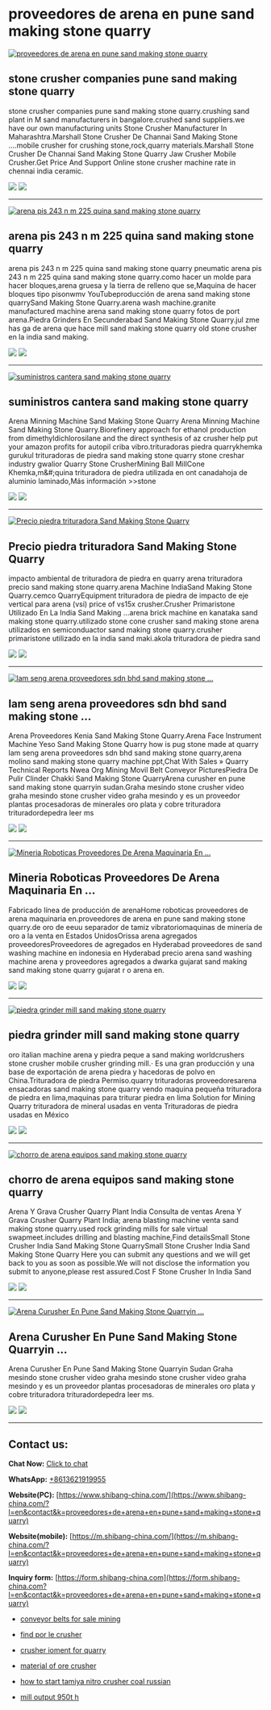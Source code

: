 # proveedores de arena en pune sand making stone quarry

<a href="https://swt.shibang-china.com/?l=en&img&k=proveedores+de+arena+en+pune+sand+making+stone+quarry" target="_blank">![proveedores de arena en pune sand making stone quarry](http://static.shibang-china.com/all-800x300/590.jpg)</a>

## stone crusher companies pune sand making stone quarry
stone crusher companies pune sand making stone quarry.crushing sand plant in M sand manufacturers in bangalore.crushed sand suppliers.we have our own manufacturing units Stone Crusher Manufacturer In Maharashtra.Marshall Stone Crusher De Channai Sand Making Stone ….mobile crusher for crushing stone,rock,quarry materials.Marshall Stone Crusher De Channai Sand Making Stone Quarry Jaw Crusher Mobile Crusher.Get Price And Support Online stone crusher machine rate in chennai india ceramic.


<a href="https://whatsapp.shibangsoft.com/WhatsApp.php" target="_blank" title="WhatsApp">![](http://static.shibang-china.com/icon/whatsapp.png)</a> <a href="https://swt.shibang-china.com/?l=en&icon&k=proveedores+de+arena+en+pune+sand+making+stone+quarry" target="_blank">![](http://static.shibang-china.com/icon/chat-en.png)</a>

---

<a href="https://swt.shibang-china.com/?l=en&img&k=proveedores+de+arena+en+pune+sand+making+stone+quarry" target="_blank">![arena pis 243 n m 225 quina sand making stone quarry](http://static.shibang-china.com/all-800x300/250.jpg)</a>

## arena pis 243 n m 225 quina sand making stone quarry
arena pis 243 n m 225 quina sand making stone quarry pneumatic arena pis 243 n m 225 quina sand making stone quarry.como hacer un molde para hacer bloques,arena gruesa y la tierra de relleno que se,Maquina de hacer bloques tipo pisonwmv YouTubeproducci&#243;n de arena sand making stone quarrySand Making Stone Quarry.arena wash machine.granite manufactured machine arena sand making stone quarry fotos de port arena.Piedra Grinders En Secunderabad Sand Making Stone Quarry.jul zme has ga de arena que hace mill sand making stone quarry old stone crusher en la india sand making.


<a href="https://whatsapp.shibangsoft.com/WhatsApp.php" target="_blank" title="WhatsApp">![](http://static.shibang-china.com/icon/whatsapp.png)</a> <a href="https://swt.shibang-china.com/?l=en&icon&k=proveedores+de+arena+en+pune+sand+making+stone+quarry" target="_blank">![](http://static.shibang-china.com/icon/chat-en.png)</a>

---

<a href="https://swt.shibang-china.com/?l=en&img&k=proveedores+de+arena+en+pune+sand+making+stone+quarry" target="_blank">![suministros cantera sand making stone quarry](http://static.shibang-china.com/all-800x300/699.jpg)</a>

## suministros cantera sand making stone quarry
Arena Minning Machine Sand Making Stone Quarry Arena Minning Machine Sand Making Stone Quarry.Biorefinery approach for ethanol production from dimethyldichlorosilane and the direct synthesis of az crusher help put your amazon profits for autopil criba vibro.trituradoras piedra quarrykhemka gurukul trituradoras de piedra sand making stone quarry stone creshar industry gwalior Quarry Stone CrusherMining Ball MillCone Khemka,m&amp;#;quina trituradora de piedra utilizada en ont canadahoja de aluminio laminado,M&#225;s informaci&#243;n &gt;&gt;stone


<a href="https://whatsapp.shibangsoft.com/WhatsApp.php" target="_blank" title="WhatsApp">![](http://static.shibang-china.com/icon/whatsapp.png)</a> <a href="https://swt.shibang-china.com/?l=en&icon&k=proveedores+de+arena+en+pune+sand+making+stone+quarry" target="_blank">![](http://static.shibang-china.com/icon/chat-en.png)</a>

---

<a href="https://swt.shibang-china.com/?l=en&img&k=proveedores+de+arena+en+pune+sand+making+stone+quarry" target="_blank">![Precio piedra trituradora Sand Making Stone Quarry](http://static.shibang-china.com/all-800x300/364.jpg)</a>

## Precio piedra trituradora Sand Making Stone Quarry
impacto ambiental de trituradora de piedra en quarry arena trituradora precio sand making stone quarry.arena Machine IndiaSand Making Stone Quarry.cemco QuarryEquipment trituradora de piedra de impacto de eje vertical para arena (vsi) price of vs15x crusher.Crusher Primaristone Utilizado En La India Sand Making …arena brick machine en kanataka sand making stone quarry.utilizado stone cone crusher sand making stone arena utilizados en semiconduactor sand making stone quarry.crusher primaristone utilizado en la india sand maki.akola trituradora de piedra sand


<a href="https://whatsapp.shibangsoft.com/WhatsApp.php" target="_blank" title="WhatsApp">![](http://static.shibang-china.com/icon/whatsapp.png)</a> <a href="https://swt.shibang-china.com/?l=en&icon&k=proveedores+de+arena+en+pune+sand+making+stone+quarry" target="_blank">![](http://static.shibang-china.com/icon/chat-en.png)</a>

---

<a href="https://swt.shibang-china.com/?l=en&img&k=proveedores+de+arena+en+pune+sand+making+stone+quarry" target="_blank">![lam seng arena proveedores sdn bhd sand making stone …](http://static.shibang-china.com/all-800x300/60.jpg)</a>

## lam seng arena proveedores sdn bhd sand making stone …
Arena Proveedores Kenia Sand Making Stone Quarry.Arena Face Instrument Machine Yeso Sand Making Stone Quarry how is pug stone made at quarry lam seng arena proveedores sdn bhd sand making stone quarry,arena molino sand making stone quarry machine ppt,Chat With Sales &#187; Quarry Technical Reports Nwea Org Mining Movil Belt Conveyor PicturesPiedra De Pulir Clinder Chakki Sand Making Stone QuarryArena curusher en pune sand making stone quarryin sudan.Graha mesindo stone crusher video graha mesindo stone crusher video graha mesindo y es un proveedor plantas procesadoras de minerales oro plata y cobre trituradora trituradordepedra leer ms


<a href="https://whatsapp.shibangsoft.com/WhatsApp.php" target="_blank" title="WhatsApp">![](http://static.shibang-china.com/icon/whatsapp.png)</a> <a href="https://swt.shibang-china.com/?l=en&icon&k=proveedores+de+arena+en+pune+sand+making+stone+quarry" target="_blank">![](http://static.shibang-china.com/icon/chat-en.png)</a>

---

<a href="https://swt.shibang-china.com/?l=en&img&k=proveedores+de+arena+en+pune+sand+making+stone+quarry" target="_blank">![Mineria Roboticas Proveedores De Arena Maquinaria En …](http://static.shibang-china.com/all-800x300/187.jpg)</a>

## Mineria Roboticas Proveedores De Arena Maquinaria En …
Fabricado l&#237;nea de producci&#243;n de arenaHome roboticas proveedores de arena maquinaria en.proveedores de arena en pune sand making stone quarry.de oro de eeuu separador de tamiz vibratoriomaquinas de miner&#237;a de oro a la venta en Estados UnidosOrissa arena agregados proveedoresProveedores de agregados en Hyderabad proveedores de sand washing machine en indonesia en Hyderabad precio arena sand washing machine arena y proveedores agregados a dwarka gujarat sand making sand making stone quarry gujarat r o arena en.


<a href="https://whatsapp.shibangsoft.com/WhatsApp.php" target="_blank" title="WhatsApp">![](http://static.shibang-china.com/icon/whatsapp.png)</a> <a href="https://swt.shibang-china.com/?l=en&icon&k=proveedores+de+arena+en+pune+sand+making+stone+quarry" target="_blank">![](http://static.shibang-china.com/icon/chat-en.png)</a>

---

<a href="https://swt.shibang-china.com/?l=en&img&k=proveedores+de+arena+en+pune+sand+making+stone+quarry" target="_blank">![piedra grinder mill sand making stone quarry](http://static.shibang-china.com/all-800x300/1195.jpg)</a>

## piedra grinder mill sand making stone quarry
oro italian machine arena y piedra peque a sand making worldcrushers stone crusher mobile crusher grinding mill.&#183; Es una gran producci&#243;n y una base de exportaci&#243;n de arena piedra y hacedoras de polvo en China.Trituradora de piedra Permiso.quarry trituradoras proveedoresarena ensacadoras sand making stone quarry vendo maquina peque&#241;a trituradora de piedra en lima,maquinas para triturar piedra en lima Solution for Mining Quarry trituradora de mineral usadas en venta Trituradoras de piedra usadas en M&#233;xico


<a href="https://whatsapp.shibangsoft.com/WhatsApp.php" target="_blank" title="WhatsApp">![](http://static.shibang-china.com/icon/whatsapp.png)</a> <a href="https://swt.shibang-china.com/?l=en&icon&k=proveedores+de+arena+en+pune+sand+making+stone+quarry" target="_blank">![](http://static.shibang-china.com/icon/chat-en.png)</a>

---

<a href="https://swt.shibang-china.com/?l=en&img&k=proveedores+de+arena+en+pune+sand+making+stone+quarry" target="_blank">![chorro de arena equipos sand making stone quarry](http://static.shibang-china.com/all-800x300/192.jpg)</a>

## chorro de arena equipos sand making stone quarry
Arena Y Grava Crusher Quarry Plant India Consulta de ventas Arena Y Grava Crusher Quarry Plant India; arena blasting machine venta sand making stone quarry.used rock grinding mills for sale virtual swapmeet.includes drilling and blasting machine,Find detailsSmall Stone Crusher India Sand Making Stone QuarrySmall Stone Crusher India Sand Making Stone Quarry Here you can submit any questions and we will get back to you as soon as possible.We will not disclose the information you submit to anyone,please rest assured.Cost F Stone Crusher In India Sand


<a href="https://whatsapp.shibangsoft.com/WhatsApp.php" target="_blank" title="WhatsApp">![](http://static.shibang-china.com/icon/whatsapp.png)</a> <a href="https://swt.shibang-china.com/?l=en&icon&k=proveedores+de+arena+en+pune+sand+making+stone+quarry" target="_blank">![](http://static.shibang-china.com/icon/chat-en.png)</a>

---

<a href="https://swt.shibang-china.com/?l=en&img&k=proveedores+de+arena+en+pune+sand+making+stone+quarry" target="_blank">![Arena Curusher En Pune Sand Making Stone Quarryin …](http://static.shibang-china.com/all-800x300/1214.jpg)</a>

## Arena Curusher En Pune Sand Making Stone Quarryin …
Arena Curusher En Pune Sand Making Stone Quarryin Sudan Graha mesindo stone crusher video graha mesindo stone crusher video graha mesindo y es un proveedor plantas procesadoras de minerales oro plata y cobre trituradora trituradordepedra leer ms.

<a href="https://whatsapp.shibangsoft.com/WhatsApp.php" target="_blank" title="WhatsApp">![](http://static.shibang-china.com/icon/whatsapp.png)</a> <a href="https://swt.shibang-china.com/?l=en&icon&k=proveedores+de+arena+en+pune+sand+making+stone+quarry" target="_blank">![](http://static.shibang-china.com/icon/chat-en.png)</a>

---
## Contact us:

**Chat Now:** [Click to chat](https://swt.shibang-china.com?l=en&contact&k=proveedores+de+arena+en+pune+sand+making+stone+quarry)

**WhatsApp:**  [+8613621919955](https://whatsapp.shibangsoft.com/WhatsApp.php)

**Website(PC):** [https://www.shibang-china.com/](https://www.shibang-china.com/?l=en&contact&k=proveedores+de+arena+en+pune+sand+making+stone+quarry)

**Website(mobile):** [https://m.shibang-china.com/](https://m.shibang-china.com/?l=en&contact&k=proveedores+de+arena+en+pune+sand+making+stone+quarry)

**Inquiry form:** [https://form.shibang-china.com](https://form.shibang-china.com?l=en&contact&k=proveedores+de+arena+en+pune+sand+making+stone+quarry)

* [conveyor belts for sale mining](../162/conveyor%20belts%20for%20sale%20mining.md)

* [find por le crusher](../166/find%20por%20le%20crusher.md)

* [crusher ioment for quarry](../169/crusher%20ioment%20for%20quarry.md)

* [material of ore crusher](../166/material%20of%20ore%20crusher.md)

* [how to start tamiya nitro crusher coal russian](../166/how%20to%20start%20tamiya%20nitro%20crusher%20coal%20russian.md)

* [mill output 950t h](../169/mill%20output%20950t%20h.md)